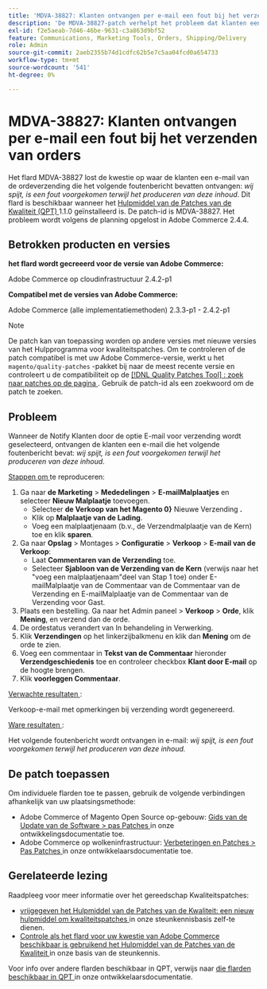 ```yaml
---
title: 'MDVA-38827: Klanten ontvangen per e-mail een fout bij het verzenden van orders'
description: 'De MDVA-38827-patch verhelpt het probleem dat klanten een e-mail met een bestelling ontvangen met het volgende foutbericht: *Er is helaas een fout opgetreden bij het genereren van deze inhoud*. Deze patch is beschikbaar wanneer [Quality Patches Tool (QPT)] (https://experienceleague.adobe.com/en/docs/commerce-operations/upgrade-guide/patches/overview) 1.1.0 is geïnstalleerd. De patch-id is MDVA-38827. Het probleem wordt volgens de planning opgelost in Adobe Commerce 2.4.4.'
exl-id: f2e5aeab-7d46-46be-9631-c3a863d9bf52
feature: Communications, Marketing Tools, Orders, Shipping/Delivery
role: Admin
source-git-commit: 2aeb2355b74d1cdfc62b5e7c5aa04fcd0a654733
workflow-type: tm+mt
source-wordcount: '541'
ht-degree: 0%

---
```


# MDVA-38827: Klanten ontvangen per e-mail een fout bij het verzenden van orders

Het flard MDVA-38827 lost de kwestie op waar de klanten een e-mail van de ordeverzending die het volgende foutenbericht bevatten ontvangen: *wij spijt, is een fout voorgekomen terwijl het produceren van deze inhoud*. Dit flard is beschikbaar wanneer het [ Hulpmiddel van de Patches van de Kwaliteit (QPT) ](https://experienceleague.adobe.com/en/docs/commerce-operations/upgrade-guide/patches/overview) 1.1.0 geïnstalleerd is. De patch-id is MDVA-38827. Het probleem wordt volgens de planning opgelost in Adobe Commerce 2.4.4.

## Betrokken producten en versies

**het flard wordt gecreeerd voor de versie van Adobe Commerce:**

Adobe Commerce op cloudinfrastructuur 2.4.2-p1

**Compatibel met de versies van Adobe Commerce:**

Adobe Commerce (alle implementatiemethoden) 2.3.3-p1 - 2.4.2-p1

>[!NOTE]
>
>De patch kan van toepassing worden op andere versies met nieuwe versies van het Hulpprogramma voor kwaliteitspatches. Om te controleren of de patch compatibel is met uw Adobe Commerce-versie, werkt u het `magento/quality-patches` -pakket bij naar de meest recente versie en controleert u de compatibiliteit op de [[!DNL Quality Patches Tool] : zoek naar patches op de pagina ](https://experienceleague.adobe.com/tools/commerce-quality-patches/index.html) . Gebruik de patch-id als een zoekwoord om de patch te zoeken.

## Probleem

Wanneer de Notify Klanten door de optie E-mail voor verzending wordt geselecteerd, ontvangen de klanten een e-mail die het volgende foutenbericht bevat: *wij spijt, is een fout voorgekomen terwijl het produceren van deze inhoud*.

<u> Stappen om </u> te reproduceren:

1. Ga naar **de Marketing** > **Mededelingen** > **E-mailMalplaatjes** en selecteer **Nieuw Malplaatje** toevoegen.
   * Selecteer **de Verkoop van het Magento 0}** Nieuwe Verzending **.**
   * Klik op **Malplaatje van de Lading**.
   * Voeg een malplaatjenaam (b.v., de Verzendmalplaatje van de Kern) toe en klik **sparen**.
1. Ga naar **Opslag** > Montages > **Configuratie** > **Verkoop** > **E-mail van de Verkoop**:
   * Laat **Commentaren van de Verzending** toe.
   * Selecteer **Sjabloon van de Verzending van de Kern** (verwijs naar het &quot;voeg een malplaatjenaam&quot;deel van Stap 1 toe) onder E-mailMalplaatje van de Commentaar van de Commentaar van de Verzending en E-mailMalplaatje van de Commentaar van de Verzending voor Gast.
1. Plaats een bestelling. Ga naar het Admin paneel > **Verkoop** > **Orde**, klik **Mening**, en verzend dan de orde.
1. De ordestatus verandert van In behandeling in Verwerking.
1. Klik **Verzendingen** op het linkerzijbalkmenu en klik dan **Mening** om de orde te zien.
1. Voeg een commentaar in **Tekst van de Commentaar** hieronder **Verzendgeschiedenis** toe en controleer checkbox **Klant door E-mail** op de hoogte brengen.
1. Klik **voorleggen Commentaar**.

<u> Verwachte resultaten </u>:

Verkoop-e-mail met opmerkingen bij verzending wordt gegenereerd.

<u> Ware resultaten </u>:

Het volgende foutenbericht wordt ontvangen in e-mail: *wij spijt, is een fout voorgekomen terwijl het produceren van deze inhoud.*

## De patch toepassen

Om individuele flarden toe te passen, gebruik de volgende verbindingen afhankelijk van uw plaatsingsmethode:

* Adobe Commerce of Magento Open Source op-gebouw: [ Gids van de Update van de Software > pas Patches ](https://experienceleague.adobe.com/en/docs/commerce-operations/tools/quality-patches-tool/usage) in onze ontwikkelingsdocumentatie toe.
* Adobe Commerce op wolkeninfrastructuur: [ Verbeteringen en Patches > Pas Patches ](https://experienceleague.adobe.com/en/docs/commerce-cloud-service/user-guide/develop/upgrade/apply-patches) in onze ontwikkelaarsdocumentatie toe.

## Gerelateerde lezing

Raadpleeg voor meer informatie over het gereedschap Kwaliteitspatches:

* [ vrijgegeven het Hulpmiddel van de Patches van de Kwaliteit: een nieuw hulpmiddel om kwaliteitspatches ](/help/announcements/adobe-commerce-announcements/magento-quality-patches-released-new-tool-to-self-serve-quality-patches.md) in onze steunkennisbasis zelf-te dienen.
* [ Controle als het flard voor uw kwestie van Adobe Commerce beschikbaar is gebruikend het Hulpmiddel van de Patches van de Kwaliteit ](/help/support-tools/patches-available-in-qpt-tool/check-patch-for-magento-issue-with-magento-quality-patches.md) in onze basis van de steunkennis.

Voor info over andere flarden beschikbaar in QPT, verwijs naar [ die flarden beschikbaar in QPT ](https://experienceleague.adobe.com/tools/commerce-quality-patches/index.html) in onze ontwikkelaarsdocumentatie.
